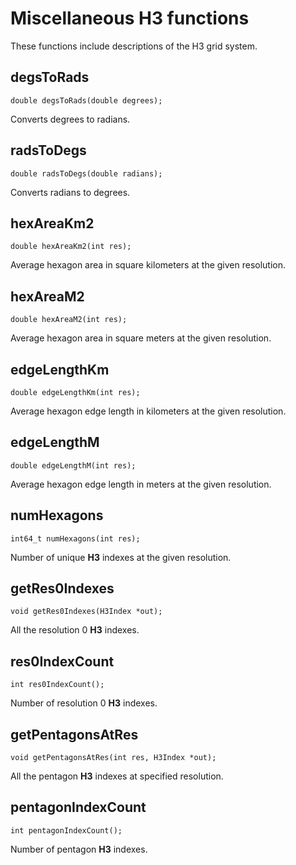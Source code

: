 # Miscellaneous H3 functions

These functions include descriptions of the H3 grid system.

## degsToRads

```
double degsToRads(double degrees);
```

Converts degrees to radians.

## radsToDegs

```
double radsToDegs(double radians);
```

Converts radians to degrees.

## hexAreaKm2

```
double hexAreaKm2(int res);
```

Average hexagon area in square kilometers at the given resolution.

## hexAreaM2

```
double hexAreaM2(int res);
```

Average hexagon area in square meters at the given resolution.

## edgeLengthKm

```
double edgeLengthKm(int res);
```

Average hexagon edge length in kilometers at the given resolution.

## edgeLengthM

```
double edgeLengthM(int res);
```

Average hexagon edge length in meters at the given resolution.

## numHexagons

```
int64_t numHexagons(int res);
```

Number of unique **H3** indexes at the given resolution.

## getRes0Indexes

```
void getRes0Indexes(H3Index *out);
```

All the resolution 0 **H3** indexes.

## res0IndexCount

```
int res0IndexCount();
```

Number of resolution 0 **H3** indexes.

## getPentagonsAtRes

```
void getPentagonsAtRes(int res, H3Index *out);
```

All the pentagon **H3** indexes at specified resolution.

## pentagonIndexCount

```
int pentagonIndexCount();
```

Number of pentagon **H3** indexes.

